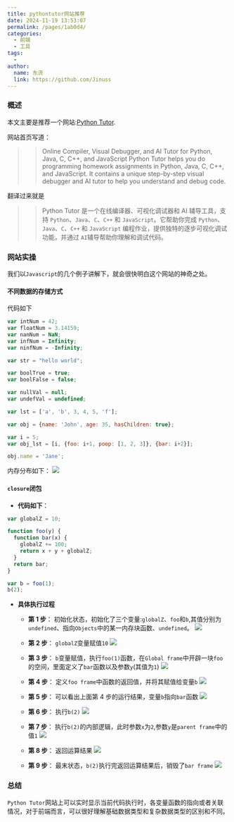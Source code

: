 ```yaml
---
title: pythontutor网站推荐
date: 2024-11-19 13:53:07
permalink: /pages/1ab0d4/
categories:
  - 前端
  - 工具
tags:
  -
author:
  name: 东流
  link: https://github.com/Jinuss
---
```


### 概述

本文主要是推荐一个网站:[Python Tutor](https://pythontutor.com/).

网站首页写道：

> > Online Compiler, Visual Debugger, and AI Tutor for Python, Java, C, C++, and JavaScript
> > Python Tutor helps you do programming homework assignments in Python, Java, C, C++, and JavaScript. It contains a unique step-by-step visual debugger and AI tutor to help you understand and debug code.

翻译过来就是

> > Python Tutor 是一个在线编译器、可视化调试器和 AI 辅导工具，支持 `Python`、`Java`、`C`、`C++` 和 `JavaScript`。它帮助你完成 `Python`、`Java`、`C`、`C++` 和 `JavaScript` 编程作业，提供独特的逐步可视化调试功能，并通过 `AI`辅导帮助你理解和调试代码。

### 网站实操

我们以`Javascript`的几个例子讲解下，就会很快明白这个网站的神奇之处。

#### 不同数据的存储方式
代码如下
```js
var intNum = 42;
var floatNum = 3.14159;
var nanNum = NaN;
var infNum = Infinity;
var ninfNum = -Infinity;

var str = "hello world";

var boolTrue = true;
var boolFalse = false;

var nullVal = null;
var undefVal = undefined;

var lst = ['a', 'b', 3, 4, 5, 'f'];

var obj = {name: 'John', age: 35, hasChildren: true};

var i = 5;
var obj_lst = [i, {foo: i+1, poop: [1, 2, 3]}, {bar: i+2}];

obj.name = 'Jane';
```

内存分布如下：
<img src="../../Demo/image/type.png"/>

#### **`closure`闭包**

- **代码如下**：

```js
var globalZ = 10;

function foo(y) {
  function bar(x) {
    globalZ += 100;
    return x + y + globalZ;
  }
  return bar;
}

var b = foo(1);
b(2);
```

- **具体执行过程**

  - **第 1 步**：
    初始化状态，初始化了三个变量:`globalZ`、`foo`和`b`,其值分别为`undefined`、指向`Objects`中的某一内存块函数、`undefined`。
    <img src="../../Demo/image/python_tutor_cluster01.png"/>

  - **第 2 步**：
    `globalZ`变量赋值`10`
    <img src="../../Demo/image/python_tutor_cluster02.png"/>

  - **第 3 步**：
    `b`变量赋值，执行`foo(1)`函数，在`Global frame`中开辟一块`foo`的空间，里面定义了`bar`函数以及参数`y`(其值为`1`)
    <img src="../../Demo/image/python_tutor_cluster03.png"/>

  - **第 4 步**：
    定义`foo frame`中函数的返回值，并将其赋值给变量`b`
    <img src="../../Demo/image/python_tutor_cluster04.png"/>

  - **第 5 步**：
    可以看出上面第 4 步的运行结果，变量`b`指向`bar`函数
    <img src="../../Demo/image/python_tutor_cluster05.png"/>

  - **第 6 步**：
    执行`b(2)`
    <img src="../../Demo/image/python_tutor_cluster06.png"/>

  - **第 7 步**：
    执行`b(2)`的内部逻辑，此时参数`x`为`2`,参数`y`是`parent frame`中的值`1`
    <img src="../../Demo/image/python_tutor_cluster07.png"/>

  - **第 8 步**：
    返回运算结果
    <img src="../../Demo/image/python_tutor_cluster08.png"/>

  - **第 9 步**：
    最末状态，`b(2)`执行完返回运算结果后，销毁了`bar frame`
    <img src="../../Demo/image/python_tutor_cluster09.png"/>

### 总结
`Python Tutor`网站上可以实时显示当前代码执行时，各变量函数的指向或者关联情况，对于前端而言，可以很好理解基础数据类型和复杂数据类型的区别和不同。